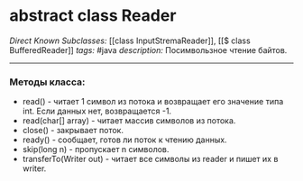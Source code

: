 # abstract class Reader
*Direct Known Subclasses:* [[class InputStremaReader]], [[$ class BufferedReader]]
*tags:* #java
*description:* Посимвользное чтение байтов. 

---
### Методы класса:
- read() - читает 1 символ из потока и возвращает его значение типа int. Если данных нет, возвращается -1.
- read(char[] array) - читает массив символов из потока.
- close() - закрывает поток.
- ready() - сообщает, готов ли поток к чтению данных.
- skip(long n) - пропускает n символов.
- transferTo(Writer out) - читает все символы из reader и пишет их в writer.